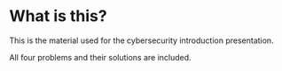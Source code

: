 # What is this?

This is the material used for the cybersecurity introduction presentation.

All four problems and their solutions are included.